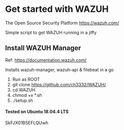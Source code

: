 # Get started with WAZUH 
The Open Source Security Platform https://wazuh.com/

Simple script to get WAZUH running in a jiffy

## Install WAZUH Manager

Ref: https://documentation.wazuh.com/

Installs wazuh-manager, wazuh-api & filebeat in a go

1. Run as ROOT
2. git clone https://github.com/ch3332/WAZUH/
3. cd WAZUH
4. chmod  +x  *.sh
5. ./setup.sh 

#### Tested on Ubuntu 18.04.4 LTS
SkFJX01BSEFLQUwh
